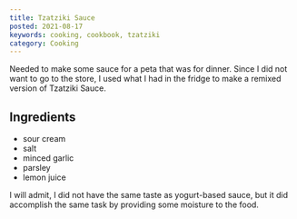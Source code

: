 ```yaml
---
title: Tzatziki Sauce
posted: 2021-08-17
keywords: cooking, cookbook, tzatziki
category: Cooking
--- 
```


Needed to make some sauce for a peta that was for dinner. Since I did not want to go to the store, I used what I had in
the fridge to make a remixed version of Tzatziki Sauce.

## Ingredients

* sour cream
* salt
* minced garlic
* parsley
* lemon juice

I will admit, I did not have the same taste as yogurt-based sauce, but it did accomplish the same task by providing 
some moisture to the food. 

